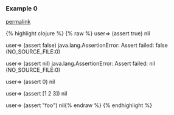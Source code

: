 ### Example 0
[permalink](#example-0)

{% highlight clojure %}
{% raw %}
user=> (assert true)
nil

user=> (assert false)
java.lang.AssertionError: Assert failed: false (NO_SOURCE_FILE:0)

user=> (assert nil)
java.lang.AssertionError: Assert failed: nil (NO_SOURCE_FILE:0)

user=> (assert 0)
nil

user=> (assert [1 2 3])
nil

user=> (assert "foo")
nil{% endraw %}
{% endhighlight %}


